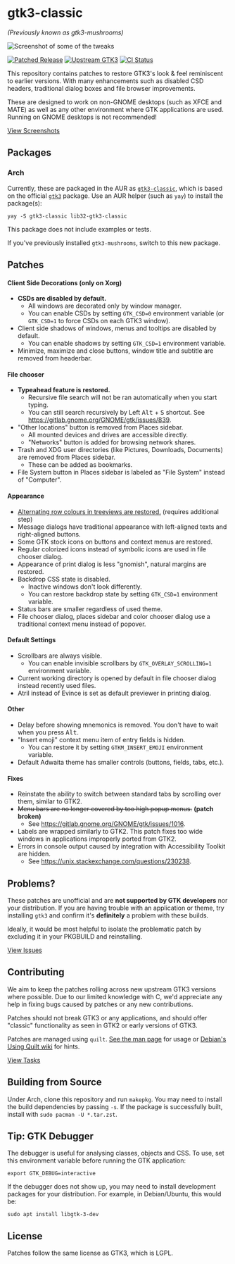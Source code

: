 # gtk3-classic

_(Previously known as gtk3-mushrooms)_

![Screenshot of some of the tweaks](.github/readme/preview.png)

[![Patched Release](https://img.shields.io/github/tag/lah7/gtk3-classic.svg?label=Patched%20GTK3)](https://github.com/lah7/gtk3-classic/releases)
[![Upstream GTK3](https://img.shields.io/archlinux/v/extra/x86_64/gtk3?label=Upstream%20GTK3)](https://gitlab.gnome.org/GNOME/gtk)
[![CI Status](https://github.com/lah7/gtk3-classic/actions/workflows/main.yml/badge.svg?branch=master&event=push)](https://github.com/lah7/gtk3-classic/actions/workflows/main.yml)

This repository contains patches to restore GTK3's look & feel reminiscent to
earlier versions. With many enhancements such as disabled CSD headers,
traditional dialog boxes and file browser improvements.

These are designed to work on non-GNOME desktops (such as XFCE and MATE)
as well as any other environment where GTK applications are used. Running
on GNOME desktops is not recommended!

[View Screenshots](https://github.com/lah7/gtk3-classic/wiki/Screenshots)


## Packages

### Arch

Currently, these are packaged in the AUR as
[`gtk3-classic`](https://aur.archlinux.org/packages/gtk3-classic/), which is
based on the official [`gtk3`](https://archlinux.org/packages/extra/x86_64/gtk3/) package.
Use an AUR helper (such as `yay`) to install the package(s):

    yay -S gtk3-classic lib32-gtk3-classic

This package does not include examples or tests.

If you've previously installed `gtk3-mushrooms`, switch to this new package.


## Patches

#### Client Side Decorations (only on Xorg)

* **CSDs are disabled by default.**
  * All windows are decorated only by window manager.
  * You can enable CSDs by setting `GTK_CSD=0` environment variable (or `GTK_CSD=1` to force CSDs on each GTK3 window).
* Client side shadows of windows, menus and tooltips are disabled by default.
  * You can enable shadows by setting `GTK_CSD=1` environment variable.
* Minimize, maximize and close buttons, window title and subtitle are removed from headerbar.

#### File chooser

* **Typeahead feature is restored.**
  * Recursive file search will not be ran automatically when you start typing.
  * You can still search recursively by Left <kbd>Alt</kbd> + <kbd>S</kbd> shortcut. See https://gitlab.gnome.org/GNOME/gtk/issues/839.
* "Other locations" button is removed from Places sidebar.
  * All mounted devices and drives are accessible directly.
  * "Networks" button is added for browsing network shares.
* Trash and XDG user directories (like Pictures, Downloads, Documents) are removed from Places sidebar.
  * These can be added as bookmarks.
* File System button in Places sidebar is labeled as "File System" instead of "Computer".

#### Appearance

* [Alternating row colours in treeviews are restored.](https://github.com/lah7/gtk3-classic/wiki/Treeview:-Alternating-Colours-CSS) (requires additional step)
* Message dialogs have traditional appearance with left-aligned texts and right-aligned buttons.
* Some GTK stock icons on buttons and context menus are restored.
* Regular colorized icons instead of symbolic icons are used in file chooser dialog.
* Appearance of print dialog is less "gnomish", natural margins are restored.
* Backdrop CSS state is disabled.
  * Inactive windows don't look differently.
  * You can restore backdrop state by setting `GTK_CSD=1` environment variable.
* Status bars are smaller regardless of used theme.
* File chooser dialog, places sidebar and color chooser dialog use a traditional context menu instead of popover.

#### Default Settings

* Scrollbars are always visible.
  * You can enable invisible scrollbars by `GTK_OVERLAY_SCROLLING=1` environment variable.
* Current working directory is opened by default in file chooser dialog instead recently used files.
* Atril instead of Evince is set as default previewer in printing dialog.

#### Other

* Delay before showing mnemonics is removed. You don't have to wait when you press <kbd>Alt</kbd>.
* "Insert emoji" context menu item of entry fields is hidden.
  * You can restore it by setting `GTKM_INSERT_EMOJI` environment variable.
* Default Adwaita theme has smaller controls (buttons, fields, tabs, etc.).

#### Fixes

* Reinstate the ability to switch between standard tabs by scrolling over them, similar to GTK2.
* ~~Menu bars are no longer covered by too high popup menus.~~ **(patch broken)**
  * See https://gitlab.gnome.org/GNOME/gtk/issues/1016.
* Labels are wrapped similarly to GTK2. This patch fixes too wide windows in applications improperly ported from GTK2.
* Errors in console output caused by integration with Accessibility Toolkit are hidden.
  * See https://unix.stackexchange.com/questions/230238.


## Problems?

These patches are unofficial and are **not supported by GTK developers** nor
your distribution. If you are having trouble with an application or theme,
try installing `gtk3` and confirm it's **definitely** a problem with these builds.

Ideally, it would be most helpful to isolate the problematic patch by
excluding it in your PKGBUILD and reinstalling.

[View Issues](https://github.com/lah7/gtk3-classic/issues/)


## Contributing

We aim to keep the patches rolling across new upstream GTK3 versions
where possible. Due to our limited knowledge with C, we'd appreciate any
help in fixing bugs caused by patches or any new contributions.

Patches should not break GTK3 or any applications, and should offer "classic"
functionality as seen in GTK2 or early versions of GTK3.

Patches are managed using `quilt`. [See the man page](https://linux.die.net/man/1/quilt)
for usage or [Debian's Using Quilt wiki](https://wiki.debian.org/UsingQuilt) for hints.

[View Tasks](https://github.com/lah7/gtk3-classic/issues?q=is%3Aissue+is%3Aopen+label%3A%22help+wanted%22)


## Building from Source

Under Arch, clone this repository and run `makepkg`. You may need to
install the build dependencies by passing `-s`. If the package is successfully
built, install with `sudo pacman -U *.tar.zst`.


## Tip: GTK Debugger

The debugger is useful for analysing classes, objects and CSS. To use, set this
environment variable before running the GTK application:

    export GTK_DEBUG=interactive

If the debugger does not show up, you may need to install development packages for your
distribution. For example, in Debian/Ubuntu, this would be:

    sudo apt install libgtk-3-dev


## License

Patches follow the same license as GTK3, which is LGPL.
